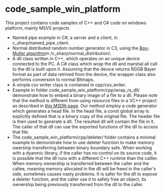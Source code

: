 # code_sample_win_platform
This project contains code samples of C++ and C# code on windows platform, mainly MSVS projects
* Named pipe example in C#, a server and a client, in c_sharp/named_pipe_client.
* Normal distributed random number generator in C3, using the [Box-Muller algorithm](https://en.wikipedia.org/wiki/Box%E2%80%93Muller_transform)in /c_sharp/normal_distribution/.
* A dll class written in C++, which operates on an unique device connected to the PC. A C# class which wrap the dll and marshal all call to the dll is built upon it. Assuming that the device returns RGGB Bayer format as part of data retrived from the device, the wrapper class also performs conversion to normal Bitmaps. 
* A simple csv writer class is contained in cpp/csv_writer.
* Example in folder code_sample_win_platform/cpp/wrap_rs_dll/ demonstrate how to embed a binary image of a file to a dll. Please note that the method is different from using resource files in a VC++ project as described in [this MSDN page](https://docs.microsoft.com/en-us/cpp/windows/working-with-resource-files?view=vs-2017). Our method employ a code generator which generates a head file. In the head file, a const global array is explicitly defined that is a binary copy of the original file. The header file is then used to generate a dll. The resulted dll will contain the file in it. The caller of that dll can use the exported functions of the dll to access that file. 
* The code_sample_win_platform/cpp/deleter/ folder contains a minimal example to demonstrate how to use deleter function to make memory owership transferring between binary boundary safe. When working with a dyanmic library, if the caller has no control on its source code, it is possible that the dll runs with a different C++ runtime than the calller. When memory ownership is transferred between the caller and the callee, meaning memory allocated in the dll will be freed in the caller's side, sometimes causes nasty problems. It is safer for the dll to expose a deleter function, and the caller use it to safely free an object, its ownership being previously transferred from the dll to the caller.
